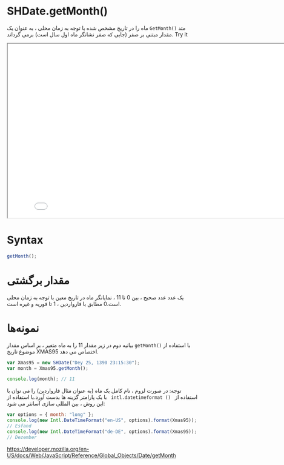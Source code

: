 # SHDate.getMonth()

متد <code dir="ltr">GetMonth()</code> ماه را در تاریخ مشخص شده با توجه به زمان محلی ، به عنوان یک مقدار مبتنی بر صفر (جایی که صفر نشانگر ماه اول سال است) برمی گرداند.
Try it

<iframe style="width: 830px; height: 460px;" src="/SHDateTime-js/examples/live.html?function=getMonth" title="MDN Web Docs Interactive Example" loading="lazy"></iframe>
<br/>

# Syntax

```js
getMonth();
```

# مقدار برگشتی

یک عدد عدد صحیح ، بین 0 تا 11 ، نمایانگر ماه در تاریخ معین با توجه به زمان محلی است.0 مطابق با فارواردین ، 1 تا فوریه و غیره است.

# نمونه‌ها

با استفاده از <code dir="ltr">getMonth()</code>
بیانیه دوم در زیر مقدار 11 را به ماه متغیر ، بر اساس مقدار موضوع تاریخ XMAS95 اختصاص می دهد.

```js
var Xmas95 = new SHDate("Dey 25, 1390 23:15:30");
var month = Xmas95.getMonth();

console.log(month); // 11
```

توجه: در صورت لزوم ، نام کامل یک ماه (به عنوان مثال فارواردین) را می توان با استفاده از <code dir = "ltr"> intl.datetimeformat () </code> با یک پارامتر گزینه ها بدست آورد.با استفاده از این روش ، بین المللی سازی آسانتر می شود:
```js
var options = { month: "long" };
console.log(new Intl.DateTimeFormat("en-US", options).format(Xmas95));
// Esfand
console.log(new Intl.DateTimeFormat("de-DE", options).format(Xmas95));
// Dezember
```

https://developer.mozilla.org/en-US/docs/Web/JavaScript/Reference/Global_Objects/Date/getMonth
